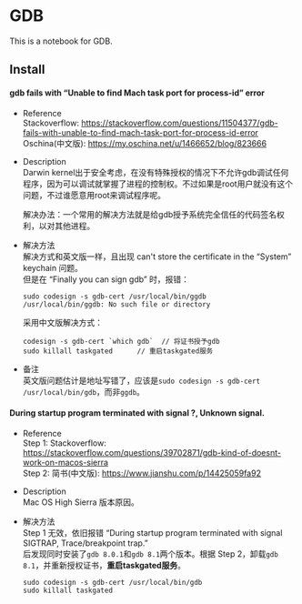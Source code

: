 # GDB

This is a notebook for GDB.


## Install

#### gdb fails with “Unable to find Mach task port for process-id” error

* Reference  
	Stackoverflow: https://stackoverflow.com/questions/11504377/gdb-fails-with-unable-to-find-mach-task-port-for-process-id-error  
	Oschina(中文版): https://my.oschina.net/u/1466652/blog/823666

* Description  
	Darwin kernel出于安全考虑，在没有特殊授权的情况下不允许gdb调试任何程序，因为可以调试就掌握了进程的控制权。不过如果是root用户就没有这个问题，不过谁愿意用root来调试程序呢。
	
	解决办法：一个常用的解决方法就是给gdb授予系统完全信任的代码签名权利，以对其他进程。

* 解决方法  
	解决方式和英文版一样，且出现 can't store the certificate in the “System” keychain 问题。  
	但是在 “Finally you can sign gdb” 时，报错：
	
	```shell
	sudo codesign -s gdb-cert /usr/local/bin/ggdb
	/usr/local/bin/ggdb: No such file or directory
	```
	采用中文版解决方式：
	
	```shell
	codesign -s gdb-cert `which gdb`  // 将证书授予gdb
	sudo killall taskgated  	// 重启taskgated服务
	```
	
* 备注  
	英文版问题估计是地址写错了，应该是`sudo codesign -s gdb-cert /usr/local/bin/gdb`，而非`ggdb`。
	

#### During startup program terminated with signal ?, Unknown signal.

* Reference  
	Step 1: Stackoverflow: https://stackoverflow.com/questions/39702871/gdb-kind-of-doesnt-work-on-macos-sierra  
	Step 2: 简书(中文版): https://www.jianshu.com/p/14425059fa92
	
* Description  
	Mac OS High Sierra 版本原因。 
	 
* 解决方法  
	Step 1 无效，依旧报错 “During startup program terminated with signal SIGTRAP, Trace/breakpoint trap.”  
	后发现同时安装了`gdb 8.0.1`和`gdb 8.1`两个版本。根据 Step 2，卸载`gdb 8.1`，并重新授权证书，**重启taskgated服务**。
	
	```
	sudo codesign -s gdb-cert /usr/local/bin/gdb
	sudo killall taskgated 
	```
	